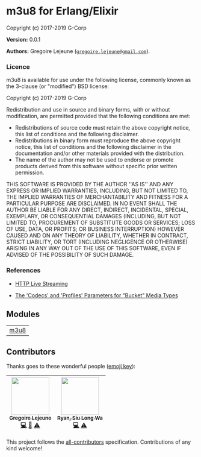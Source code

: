 

# m3u8 for Erlang/Elixir #

Copyright (c) 2017-2019 G-Corp

__Version:__ 0.0.1

__Authors:__ Gregoire Lejeune ([`gregoire.lejeune@gmail.com`](mailto:gregoire.lejeune@gmail.com)).


### Licence ###

m3u8 is available for use under the following license, commonly known as the 3-clause (or "modified") BSD license:

Copyright (c) 2017-2019 G-Corp<br />

Redistribution and use in source and binary forms, with or without modification, are permitted provided that the following conditions are met:

* Redistributions of source code must retain the above copyright notice, this list of conditions and the following disclaimer.
* Redistributions in binary form must reproduce the above copyright notice, this list of conditions and the following disclaimer in the documentation and/or other materials provided with the distribution.
* The name of the author may not be used to endorse or promote products derived from this software without specific prior written permission.



THIS SOFTWARE IS PROVIDED BY THE AUTHOR ''AS IS'' AND ANY EXPRESS OR IMPLIED WARRANTIES, INCLUDING, BUT NOT LIMITED TO, THE IMPLIED WARRANTIES OF MERCHANTABILITY AND FITNESS FOR A PARTICULAR PURPOSE ARE DISCLAIMED. IN NO EVENT SHALL THE AUTHOR BE LIABLE FOR ANY DIRECT, INDIRECT, INCIDENTAL, SPECIAL, EXEMPLARY, OR CONSEQUENTIAL DAMAGES (INCLUDING, BUT NOT LIMITED TO, PROCUREMENT OF SUBSTITUTE GOODS OR SERVICES; LOSS OF USE, DATA, OR PROFITS; OR BUSINESS INTERRUPTION) HOWEVER CAUSED AND ON ANY THEORY OF LIABILITY, WHETHER IN CONTRACT, STRICT LIABILITY, OR TORT (INCLUDING NEGLIGENCE OR OTHERWISE) ARISING IN ANY WAY OUT OF THE USE OF THIS SOFTWARE, EVEN IF ADVISED OF THE POSSIBILITY OF SUCH DAMAGE.


### References ###

* [HTTP Live Streaming](https://tools.ietf.org.md/draft-pantos-http-live-streaming-23)

* [The 'Codecs' and 'Profiles' Parameters for "Bucket" Media Types](https://tools.ietf.org.md/rfc6381)




## Modules ##


<table width="100%" border="0" summary="list of modules">
<tr><td><a href="https://github.com/G-Corp/m3u8/blob/master/doc/m3u8.md" class="module">m3u8</a></td></tr></table>

## Contributors ##

Thanks goes to these wonderful people ([emoji key](https://github.com/kentcdodds/all-contributors#emoji-key)):

<!-- ALL-CONTRIBUTORS-LIST:START - Do not remove or modify this section -->
<!-- prettier-ignore -->
| [<img src="https://avatars1.githubusercontent.com/u/15168?v=4" width="100px;"/><br /><sub><b>Gregoire Lejeune</b></sub>](http://lejeun.es)<br />[💻](https://github.com/G-Corp/m3u8/commits?author=glejeune "Code") [📖](https://github.com/G-Corp/m3u8/commits?author=glejeune "Documentation") [⚠️](https://github.com/G-Corp/m3u8/commits?author=glejeune "Tests") | [<img src="https://avatars3.githubusercontent.com/u/24809843?v=4" width="100px;"/><br /><sub><b>Ryan, Siu Long Wa</b></sub>](https://github.com/RyanSiu1995)<br />[💻](https://github.com/G-Corp/m3u8/commits?author=RyanSiu1995 "Code") [⚠️](https://github.com/G-Corp/m3u8/commits?author=RyanSiu1995 "Tests") |
| :---: | :---: |
<!-- ALL-CONTRIBUTORS-LIST:END -->

This project follows the [all-contributors](https://github.com/kentcdodds/all-contributors) specification. Contributions of any kind welcome!
